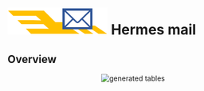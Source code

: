<h1><img src="docs/img/logo_sm.png" alt="logo" /> Hermes mail </h1>

## Overview
<p align="center"><img src="docs/img/overview_single.gif" alt="generated tables"></p>
